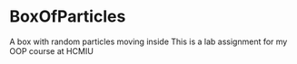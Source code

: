 # BoxOfParticles
A box with random particles moving inside
This is a lab assignment for my OOP course at HCMIU
